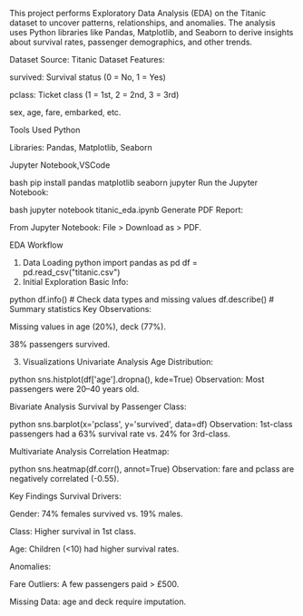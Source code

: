 This project performs Exploratory Data Analysis (EDA) on the Titanic dataset to uncover patterns, relationships, and anomalies. The analysis uses Python libraries like Pandas, Matplotlib, and Seaborn to derive insights about survival rates, passenger demographics, and other trends.

Dataset
Source: Titanic Dataset
Features:

survived: Survival status (0 = No, 1 = Yes)

pclass: Ticket class (1 = 1st, 2 = 2nd, 3 = 3rd)

sex, age, fare, embarked, etc.

Tools Used
Python

Libraries: Pandas, Matplotlib, Seaborn

Jupyter Notebook,VSCode


bash
pip install pandas matplotlib seaborn jupyter
Run the Jupyter Notebook:

bash
jupyter notebook titanic_eda.ipynb
Generate PDF Report:

From Jupyter Notebook: File > Download as > PDF.

EDA Workflow
1. Data Loading
python
import pandas as pd
df = pd.read_csv("titanic.csv")
2. Initial Exploration
Basic Info:

python
df.info()  # Check data types and missing values
df.describe()  # Summary statistics
Key Observations:

Missing values in age (20%), deck (77%).

38% passengers survived.

3. Visualizations
Univariate Analysis
Age Distribution:

python
sns.histplot(df['age'].dropna(), kde=True)
Observation: Most passengers were 20–40 years old.

Bivariate Analysis
Survival by Passenger Class:

python
sns.barplot(x='pclass', y='survived', data=df)
Observation: 1st-class passengers had a 63% survival rate vs. 24% for 3rd-class.

Multivariate Analysis
Correlation Heatmap:

python
sns.heatmap(df.corr(), annot=True)
Observation: fare and pclass are negatively correlated (-0.55).

Key Findings
Survival Drivers:

Gender: 74% females survived vs. 19% males.

Class: Higher survival in 1st class.

Age: Children (<10) had higher survival rates.

Anomalies:

Fare Outliers: A few passengers paid > £500.

Missing Data: age and deck require imputation.
